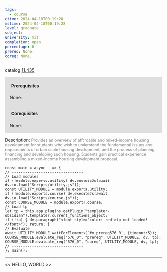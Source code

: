 ```yaml
---
tags:
  - course
ctime: 2024-04-18T00:19:28
mstime: 2024-04-18T00:19:28
level: graduate
subject: 
university: mit
completion: open
percentage: 0
prereq: None.
coreq: None.
---
```


catalog [11.435](http://student.mit.edu/catalog/m11c.html#11.435)

<span style="display: block; padding: 15px; background-color: rgb(100, 100, 100, 0.2);"><font id="m_prereq576_0" style="display: block; font-family: Arial, sans-serif; font-weight: bold; padding: 5px">Prerequisites</font><br><span id="prereq576_0">None.</span></span>
<span style="display: block; padding: 15px; background-color: rgb(100, 100, 100, 0.2);"><font id="m_coreq576_0" style="display: block; font-family: Arial, sans-serif; font-weight: bold; padding: 5px">Corequisites</font><br><span id="coreq576_0">None.</span></span>

<font style="">Description:</font>
<font style="color: grey; font-size: 0.8rem;">Provides an overview of affordable and mixed-income housing development for students who wish to understand the fundamental issues and requirements of urban scale housing development, and the process of planning, financing and developing such housing. Students gain practical experience assembling a mixed-income housing development proposal.</font>

```dataviewjs
const main = async _ => {
// --------------------------------
// Load modules
if (!module.exports.utility) dv.executeJs(await dv.io.load("Scripts/utility.js"));
const UTILITY_MODULE = module.exports.utility;
if (!module.exports.course) dv.executeJs(await dv.io.load("Scripts/course.js"));
const COURSE_MODULE = module.exports.course;
// Load tp
let tp = this.app.plugins.getPlugin("templater-obsidian").templater.current_functions_object;
if (!tp) { dv.paragraph("<font style='color: red'>tp not loaded!</font>"); return; }
// Evaluate
await UTILITY_MODULE.waitForElements(`#m_prereq576_0`, {timeout:5});
COURSE_MODULE.evaluate_req("576_0", "prereq", UTILITY_MODULE, dv, tp);
COURSE_MODULE.evaluate_req("576_0", "coreq", UTILITY_MODULE, dv, tp);
// --------------------------------
}; main();
```

---

<< HELLO, WORLD >>
